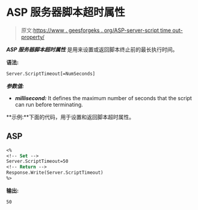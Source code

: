 # ASP 服务器脚本超时属性

> 原文:[https://www . geesforgeks . org/ASP-server-script time out-property/](https://www.geeksforgeeks.org/asp-server-scripttimeout-property/)

***ASP 服务器脚本超时属性*** 是用来设置或返回脚本终止前的最长执行时间。

**语法:**

```vb
Server.ScriptTimeout[=NumSeconds] 
```

***参数值:***

*   ***millisecond:*** It defines the maximum number of seconds that the script can run before terminating.

**示例:**下面的代码，用于设置和返回脚本超时属性。

## ASP

```vb
<%
<!-- Set -->
Server.ScriptTimeout=50
<!-- Return -->
Response.Write(Server.ScriptTimeout)
%>
```

**输出:**

```vb
50
```